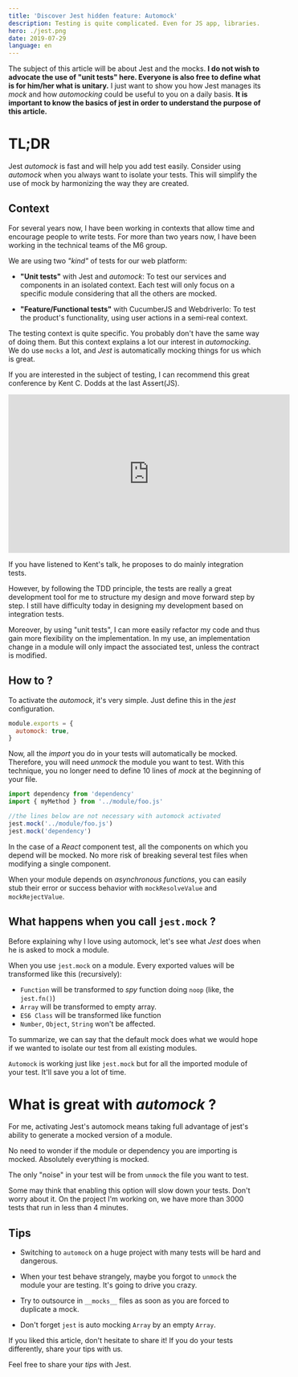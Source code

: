 ```yaml
---
title: 'Discover Jest hidden feature: Automock'
description: Testing is quite complicated. Even for JS app, libraries. But Jest helps a lot.
hero: ./jest.png
date: 2019-07-29
language: en
---
```


The subject of this article will be about Jest and the mocks. **I do not wish to advocate the use of "unit tests" here. Everyone is also free to define what is for him/her what is unitary.** I just want to show you how Jest manages its _mock_ and how _automocking_ could be useful to you on a daily basis. **It is important to know the basics of jest in order to understand the purpose of this article.**

# TL;DR

Jest _automock_ is fast and will help you add test easily. Consider using _automock_ when you always want to isolate your tests. This will simplify the use of mock by harmonizing the way they are created.

## Context

For several years now, I have been working in contexts that allow time and encourage people to write tests. For more than two years now, I have been working in the technical teams of the M6 group.

We are using two _"kind"_ of tests for our web platform:

- **"Unit tests"** with Jest and _automock_: To test our services and components in an isolated context. Each test will only focus on a specific module considering that all the others are mocked.

- **"Feature/Functional tests"** with CucumberJS and WebdriverIo: To test the product's functionality, using user actions in a semi-real context.

The testing context is quite specific. You probably don't have the same way of doing them. But this context explains a lot our interest in _automocking_. We do use `mocks` a lot, and _Jest_ is automatically mocking things for us which is great.

If you are interested in the subject of testing, I can recommend this great conference by Kent C. Dodds at the last Assert(JS).

<iframe width="560" height="315" src="https://www.youtube-nocookie.com/embed/Fha2bVoC8SE" frameborder="0" allow="accelerometer; autoplay; encrypted-media; gyroscope; picture-in-picture" allowfullscreen></iframe>

If you have listened to Kent's talk, he proposes to do mainly integration tests.

However, by following the TDD principle, the tests are really a great development tool for me to structure my design and move forward step by step. I still have difficulty today in designing my development based on integration tests.

Moreover, by using "unit tests", I can more easily refactor my code and thus gain more flexibility on the implementation. In my use, an implementation change in a module will only impact the associated test, unless the contract is modified.

## How to ?

To activate the _automock_, it's very simple. Just define this in the _jest_ configuration.

```js
module.exports = {
  automock: true,
}
```

Now, all the _import_ you do in your tests will automatically be mocked. Therefore, you will need _unmock_ the module you want to test. With this technique, you no longer need to define 10 lines of _mock_ at the beginning of your file.

```js
import dependency from 'dependency'
import { myMethod } from '../module/foo.js'

//the lines below are not necessary with automock activated
jest.mock('../module/foo.js')
jest.mock('dependency')
```

In the case of a _React_ component test, all the components on which you depend will be mocked. No more risk of breaking several test files when modifying a single component.

When your module depends on _asynchronous functions_, you can easily stub their error or success behavior with `mockResolveValue` and `mockRejectValue`.

## What happens when you call `jest.mock` ?

Before explaining why I love using automock, let's see what _Jest_ does when he is asked to mock a module.

When you use `jest.mock` on a module. Every exported values will be transformed like this (recursively):

- `Function` will be transformed to _spy_ function doing `noop` (like, the `jest.fn()`)
- `Array` will be transformed to empty array.
- `ES6 Class` will be transformed like function
- `Number`, `Object`, `String` won't be affected.

To summarize, we can say that the default mock does what we would hope if we wanted to isolate our test from all existing modules.

`Automock` is working just like `jest.mock` but for all the imported module of your test. It'll save you a lot of time.

# What is great with _automock_ ?

For me, activating Jest's automock means taking full advantage of jest's ability to generate a mocked version of a module.

No need to wonder if the module or dependency you are importing is mocked. Absolutely everything is mocked.

The only "noise" in your test will be from `unmock` the file you want to test.

Some may think that enabling this option will slow down your tests. Don't worry about it. On the project I'm working on, we have more than 3000 tests that run in less than 4 minutes.

## Tips

- Switching to `automock` on a huge project with many tests will be hard and dangerous.
- When your test behave strangely, maybe you forgot to `unmock` the module your are testing. It's going to drive you crazy.

- Try to outsource in `__mocks__` files as soon as you are forced to duplicate a mock.

- Don't forget `jest` is auto mocking `Array` by an empty `Array`.

If you liked this article, don't hesitate to share it! If you do your tests differently, share your tips with us.

Feel free to share your _tips_ with Jest.
